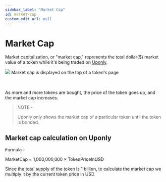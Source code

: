 ```yaml
---
sidebar_label: "Market Cap"
id: market-cap
custom_edit_url: null
---
```


# Market Cap

Market capitalization, or "market cap," represents the total dollar($) market value of a token while it's being traded on [Uponly](https://launchpad-git-base-launchpad-lync-world.vercel.app/).

<div className="flex flex-col items-center">
    <img src="/img/base/mrkt-cap.png"/>
    <span className="font-bold text-[rgb(192,192,192)]">Market cap is displayed on the top of a token's page</span>
</div>
<br></br>

As more and more tokens are bought, the price of the token goes up, and the market cap increases.

> NOTE -
>
> Uponly only shows the market cap of a particular token until the token is bonded.

## Market cap calculation on Uponly

Formula -

<div className="h-full w-full cursor-pointer rounded-[.25rem] flex items-center justify-center text-2xl italic font-bold font-sans text-[#FF572D]">
  MarketCap = 1,000,000,000 × TokenPriceInUSD
</div>

Since the total supply of the token is 1 billion, to calculate the market cap we multiply it by the current token price in USD.
